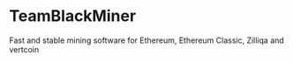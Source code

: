 # TeamBlackMiner
Fast and stable mining software for Ethereum, Ethereum Classic, Zilliqa and vertcoin
